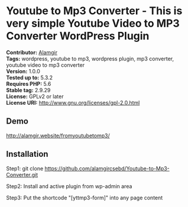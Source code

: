 # Youtube to Mp3 Converter - This is very simple Youtube Video to MP3 Converter WordPress Plugin #
**Contributor:** [Alamgir](http://alamgir.website)  
**Tags:** wordpress, youtube to mp3, wordpress plugin, mp3 converter, youtube video to mp3 converter  
**Version:** 1.0.0  
**Tested up to:** 5.3.2  
**Requires PHP:** 5.6  
**Stable tag:** 2.9.29  
**License:** GPLv2 or later  
**License URI:** http://www.gnu.org/licenses/gpl-2.0.html 

## Demo ##
http://alamgir.website/fromyoutubetomp3/

## Installation ##

Step1:
git clone https://github.com/alamgircsebd/Youtube-to-Mp3-Converter.git

Step2: Install and active plugin from wp-admin area

Step3: Put the shortcode "[yttmp3-form]" into any page content  

